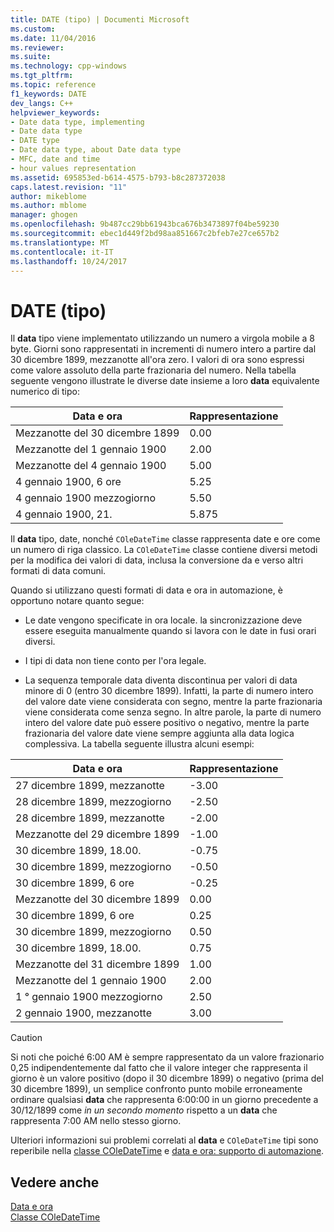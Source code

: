 ```yaml
---
title: DATE (tipo) | Documenti Microsoft
ms.custom: 
ms.date: 11/04/2016
ms.reviewer: 
ms.suite: 
ms.technology: cpp-windows
ms.tgt_pltfrm: 
ms.topic: reference
f1_keywords: DATE
dev_langs: C++
helpviewer_keywords:
- Date data type, implementing
- Date data type
- DATE type
- Date data type, about Date data type
- MFC, date and time
- hour values representation
ms.assetid: 695853ed-b614-4575-b793-b8c287372038
caps.latest.revision: "11"
author: mikeblome
ms.author: mblome
manager: ghogen
ms.openlocfilehash: 9b487cc29bb61943bca676b3473897f04be59230
ms.sourcegitcommit: ebec1d449f2bd98aa851667c2bfeb7e27ce657b2
ms.translationtype: MT
ms.contentlocale: it-IT
ms.lasthandoff: 10/24/2017
---
```

# <a name="date-type"></a>DATE (tipo)
Il **data** tipo viene implementato utilizzando un numero a virgola mobile a 8 byte. Giorni sono rappresentati in incrementi di numero intero a partire dal 30 dicembre 1899, mezzanotte all'ora zero. I valori di ora sono espressi come valore assoluto della parte frazionaria del numero. Nella tabella seguente vengono illustrate le diverse date insieme a loro **data** equivalente numerico di tipo:  
  
|Data e ora|Rappresentazione|  
|-------------------|--------------------|  
|Mezzanotte del 30 dicembre 1899|0.00|  
|Mezzanotte del 1 gennaio 1900|2.00|  
|Mezzanotte del 4 gennaio 1900|5.00|  
|4 gennaio 1900, 6 ore|5.25|  
|4 gennaio 1900 mezzogiorno|5.50|  
|4 gennaio 1900, 21.|5.875|  
  
 Il **data** tipo, date, nonché `COleDateTime` classe rappresenta date e ore come un numero di riga classico. La `COleDateTime` classe contiene diversi metodi per la modifica dei valori di data, inclusa la conversione da e verso altri formati di data comuni.  
  
 Quando si utilizzano questi formati di data e ora in automazione, è opportuno notare quanto segue:  
  
-   Le date vengono specificate in ora locale. la sincronizzazione deve essere eseguita manualmente quando si lavora con le date in fusi orari diversi.  
  
-   I tipi di data non tiene conto per l'ora legale.  
  
-   La sequenza temporale data diventa discontinua per valori di data minore di 0 (entro 30 dicembre 1899). Infatti, la parte di numero intero del valore date viene considerata con segno, mentre la parte frazionaria viene considerata come senza segno. In altre parole, la parte di numero intero del valore date può essere positivo o negativo, mentre la parte frazionaria del valore date viene sempre aggiunta alla data logica complessiva. La tabella seguente illustra alcuni esempi:  
  
|Data e ora|Rappresentazione|  
|-------------------|--------------------|  
|27 dicembre 1899, mezzanotte|-3.00|  
|28 dicembre 1899, mezzogiorno|-2.50|  
|28 dicembre 1899, mezzanotte|-2.00|  
|Mezzanotte del 29 dicembre 1899|-1.00|  
|30 dicembre 1899, 18.00.|-0.75|  
|30 dicembre 1899, mezzogiorno|-0.50|  
|30 dicembre 1899, 6 ore|-0.25|  
|Mezzanotte del 30 dicembre 1899|0.00|  
|30 dicembre 1899, 6 ore|0.25|  
|30 dicembre 1899, mezzogiorno|0.50|  
|30 dicembre 1899, 18.00.|0.75|  
|Mezzanotte del 31 dicembre 1899|1.00|  
|Mezzanotte del 1 gennaio 1900|2.00|  
|1 ° gennaio 1900 mezzogiorno|2.50|  
|2 gennaio 1900, mezzanotte|3.00|  
  
> [!CAUTION]
>  Si noti che poiché 6:00 AM è sempre rappresentato da un valore frazionario 0,25 indipendentemente dal fatto che il valore integer che rappresenta il giorno è un valore positivo (dopo il 30 dicembre 1899) o negativo (prima del 30 dicembre 1899), un semplice confronto punto mobile erroneamente ordinare qualsiasi **data** che rappresenta 6:00:00 in un giorno precedente a 30/12/1899 come *in un secondo momento* rispetto a un **data** che rappresenta 7:00 AM nello stesso giorno.  
  
 Ulteriori informazioni sui problemi correlati al **data** e `COleDateTime` tipi sono reperibile nella [classe COleDateTime](../atl-mfc-shared/reference/coledatetime-class.md) e [data e ora: supporto di automazione](../atl-mfc-shared/date-and-time-automation-support.md).  
  
## <a name="see-also"></a>Vedere anche  
 [Data e ora](../atl-mfc-shared/date-and-time.md)   
 [Classe COleDateTime](../atl-mfc-shared/reference/coledatetime-class.md)

